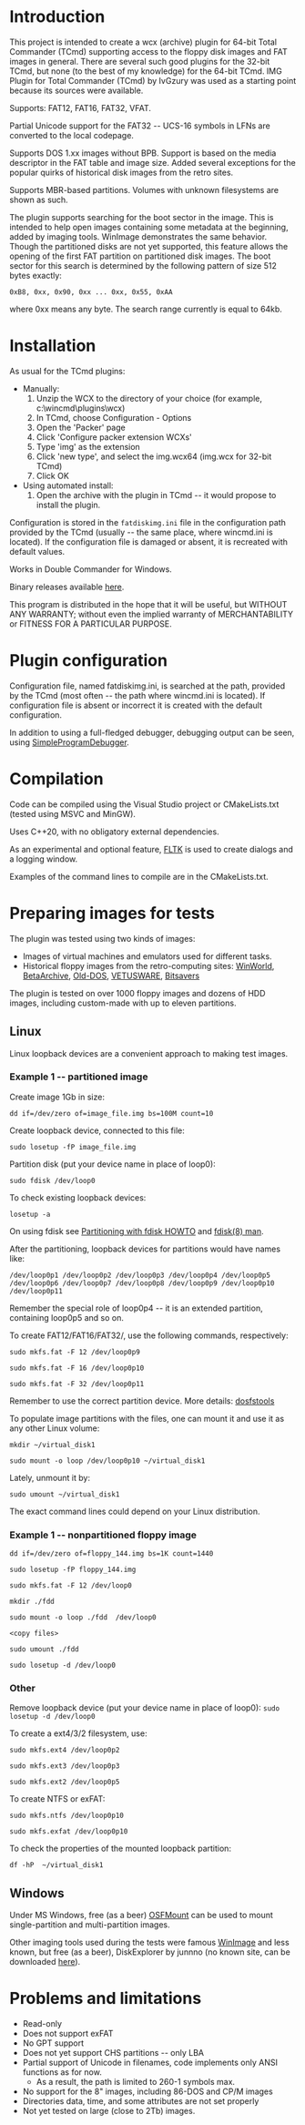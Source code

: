 Introduction
============

This project is intended to create a wcx (archive) plugin for 64-bit Total Commander (TCmd) 
supporting access to the floppy disk images and FAT images in general.
There are several such good plugins for the 32-bit TCmd, but none (to the best of my knowledge) for the 64-bit TCmd. 
IMG Plugin for Total Commander (TCmd) by IvGzury was used as a starting point because its sources were available.

Supports: FAT12, FAT16, FAT32, VFAT.

Partial Unicode support for the FAT32 -- UCS-16 symbols in LFNs are converted to the local codepage.

Supports DOS 1.xx images without BPB. Support is based on the media descriptor in the FAT table and image size. Added several exceptions 
for the popular quirks of historical disk images from the retro sites.

Supports MBR-based partitions. Volumes with unknown filesystems are shown as such.

The plugin supports searching for the boot sector in the image. This is intended to help open images containing some metadata at 
the beginning, added by imaging tools. WinImage demonstrates the same behavior. Though the partitioned disks are not yet supported, 
this feature allows the opening of the first FAT partition on partitioned disk images. 
The boot sector for this search is determined by the following pattern of size 512 bytes exactly: 

`0xB8, 0xx, 0x90, 0xx ... 0xx, 0x55, 0xAA`

where 0xx means any byte. The search range currently is equal to 64kb.


Installation
============

As usual for the TCmd plugins:
* Manually:
	1. Unzip the WCX to the directory of your choice (for example, c:\wincmd\plugins\wcx)
	2. In TCmd, choose Configuration - Options
	3. Open the 'Packer' page
	4. Click 'Configure packer extension WCXs'
	5. Type 'img' as the extension
	6. Click 'new type', and select the img.wcx64 (img.wcx for 32-bit TCmd)
	7. Click OK
* Using automated install:
	1. Open the archive with the plugin in TCmd -- it would propose to install the plugin. 

Configuration is stored in the `fatdiskimg.ini` file in the configuration path provided by the TCmd (usually -- the same place, where wincmd.ini is located). If the configuration file is damaged or absent, it is recreated with default values.

Works in Double Commander for Windows.

Binary releases available [here](https://github.com/indrekis/FDDImage_TCMD_plugin/releases).

This program is distributed in the hope that it will be useful,
but WITHOUT ANY WARRANTY; without even the implied warranty of
MERCHANTABILITY or FITNESS FOR A PARTICULAR PURPOSE.  

Plugin configuration
====================

Configuration file, named fatdiskimg.ini, is searched at the path, provided by the TCmd (most often -- the path where wincmd.ini is located). If configuration file is absent or incorrect it is created with the default configuration.

In addition to using a full-fledged debugger, debugging output can be seen, using [SimpleProgramDebugger](http://www.nirsoft.net/utils/simple_program_debugger.html).

Compilation
===========

Code can be compiled using the Visual Studio project or CMakeLists.txt (tested using MSVC and MinGW). 

Uses C++20, with no obligatory external dependencies. 

As an experimental and optional feature, [FLTK](https://www.fltk.org/) is used to create dialogs and a logging window. 

Examples of the command lines to compile are in the CMakeLists.txt.

Preparing images for tests
==========================

The plugin was tested using two kinds of images:
* Images of virtual machines and emulators used for different tasks.
* Historical floppy images from the retro-computing sites: [WinWorld](https://winworldpc.com/home), [BetaArchive](https://www.betaarchive.com/database/browse.php), [Old-DOS](http://old-dos.ru/), [VETUSWARE](https://vetusware.com/), [Bitsavers](http://www.bitsavers.org/bits/)

The plugin is tested on over 1000 floppy images and dozens of HDD images, including custom-made with up to eleven partitions.

## Linux
Linux loopback devices are a convenient approach to making test images. 

### Example 1 -- partitioned image 

Create image 1Gb in size: 

`dd if=/dev/zero of=image_file.img bs=100M count=10`

Create loopback device, connected to this file:

`sudo losetup -fP image_file.img`

Partition disk (put your device name in place of loop0):

`sudo fdisk /dev/loop0`

To check existing loopback devices: 

`losetup -a`

On using fdisk see [Partitioning with fdisk HOWTO](https://tldp.org/HOWTO/Partition/fdisk_partitioning.html) and [fdisk(8) man](https://man7.org/linux/man-pages/man8/fdisk.8.html).

After the partitioning, loopback devices for partitions would have names like: 

`/dev/loop0p1 /dev/loop0p2 /dev/loop0p3 /dev/loop0p4 /dev/loop0p5 /dev/loop0p6 /dev/loop0p7 /dev/loop0p8 /dev/loop0p9 /dev/loop0p10 /dev/loop0p11`

Remember the special role of loop0p4 -- it is an extended partition, containing loop0p5 and so on.

To create FAT12/FAT16/FAT32/, use the following commands, respectively:

`sudo mkfs.fat -F 12 /dev/loop0p9`

`sudo mkfs.fat -F 16 /dev/loop0p10`

`sudo mkfs.fat -F 32 /dev/loop0p11`

Remember to use the correct partition device. More details: [dosfstools](https://github.com/dosfstools/dosfstools)

To populate image partitions with the files, one can mount it and use it as any other Linux volume:

`mkdir ~/virtual_disk1`

`sudo mount -o loop /dev/loop0p10 ~/virtual_disk1`

Lately, unmount it by: 

`sudo umount ~/virtual_disk1`

The exact command lines could depend on your Linux distribution.

### Example 1 -- nonpartitioned floppy image 

`dd if=/dev/zero of=floppy_144.img bs=1K count=1440`

`sudo losetup -fP floppy_144.img`

`sudo mkfs.fat -F 12 /dev/loop0`

`mkdir ./fdd`

`sudo mount -o loop ./fdd  /dev/loop0`

`<copy files>`

`sudo umount ./fdd`

`sudo losetup -d /dev/loop0`

### Other

Remove loopback device (put your device name in place of loop0):
`sudo losetup -d /dev/loop0`

To create a ext4/3/2 filesystem, use:

`sudo mkfs.ext4 /dev/loop0p2`

`sudo mkfs.ext3 /dev/loop0p3`

`sudo mkfs.ext2 /dev/loop0p5`


To create NTFS or exFAT: 

`sudo mkfs.ntfs /dev/loop0p10`

`sudo mkfs.exfat /dev/loop0p10`

To check the properties of the mounted loopback partition:

`df -hP  ~/virtual_disk1`

## Windows

Under MS Windows, free (as a beer) [OSFMount](https://www.osforensics.com/tools/mount-disk-images.html) can be used to mount single-partition and multi-partition images.

Other imaging tools used during the tests were famous [WinImage](https://www.winimage.com/) and less known, but free (as a beer), DiskExplorer by junnno (no known site, can be downloaded [here](https://vetusware.com/download/Disk%20Explorer%201.69E/?id=16440)).


Problems and limitations
========================
* Read-only
* Does not support exFAT 
* No GPT support 
* Does not yet support CHS partitions -- only LBA
* Partial support of Unicode in filenames, code implements only ANSI functions as for now.
  * As a result, the path is limited to 260-1 symbols max.
* No support for the 8" images, including 86-DOS and CP/M images
* Directories data, time, and some attributes are not set properly
* Not yet tested on large (close to 2Tb) images.

